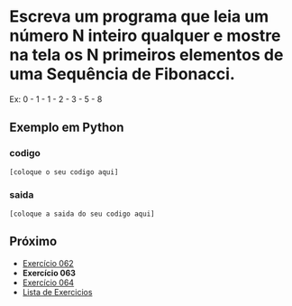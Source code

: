 # Escreva um programa que leia um número N inteiro qualquer e mostre na tela os N primeiros elementos de uma Sequência de Fibonacci.

Ex: 0 - 1 - 1 - 2 - 3 - 5 - 8

## Exemplo em Python

### codigo

``` python
[coloque o seu codigo aqui]
```

### saida

```
[coloque a saida do seu codigo aqui]
```

## Próximo

- [Exercício 062](../../062/python)
- **Exercício 063**
- [Exercício 064](../../064/python)
- [Lista de Exercicios](../../)

